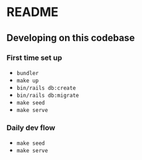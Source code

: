 # README

## Developing on this codebase

### First time set up

* `bundler`
* `make up`
* `bin/rails db:create`
* `bin/rails db:migrate`
* `make seed`
* `make serve`

### Daily dev flow

* `make seed`
* `make serve`
